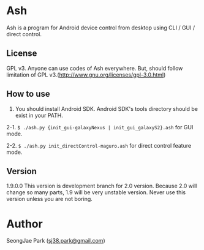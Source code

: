 # Ash
 Ash is a program for Android device control from desktop using CLI / GUI / direct control.

## License
GPL v3.
Anyone can use codes of Ash everywhere. But, should follow limitation of GPL v3.(http://www.gnu.org/licenses/gpl-3.0.html)


## How to use
1. You should install Android SDK. Android SDK's tools directory should be exist in your PATH.

2-1. `$ ./ash.py {init_gui-galaxyNexus | init_gui_galaxyS2}.ash` for GUI mode.

2-2. `$ ./ash.py init_directControl-maguro.ash` for direct control feature mode.


## Version
1.9.0.0
This version is development branch for 2.0 version.
Because 2.0 will change so many parts, 1.9 will be very unstable version.
Never use this version unless you are not boring.

# Author
SeongJae Park (sj38.park@gmail.com)
